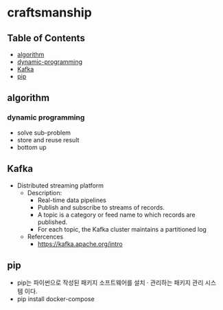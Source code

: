 # craftsmanship

## Table of Contents

- [algorithm](#algorithm)
- [dynamic-programming](#dynamic-programming)
- [Kafka](#kafka)
- [pip](#pip)



## algorithm

### dynamic programming
- solve sub-problem
- store and reuse result
- bottom up


## Kafka
- Distributed streaming platform
    - Description:
        - Real-time data pipelines
        - Publish and subscribe to streams of records.
        - A topic is a category or feed name to which records are published.
        - For each topic, the Kafka cluster maintains a partitioned log
    - Refercences
        - https://kafka.apache.org/intro

## pip
- pip는 파이썬으로 작성된 패키지 소프트웨어를 설치 · 관리하는 패키지 관리 시스템 이다. 
- pip install docker-compose
